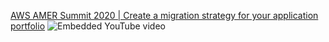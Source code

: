 [AWS AMER Summit 2020 | Create a migration strategy for your application portfolio](https://www.youtube.com/watch?v=SrPi1TLn_bs)
 ![Embedded YouTube video](https://www.youtube.com/embed/SrPi1TLn_bs?feature=oembed&autoplay=true)